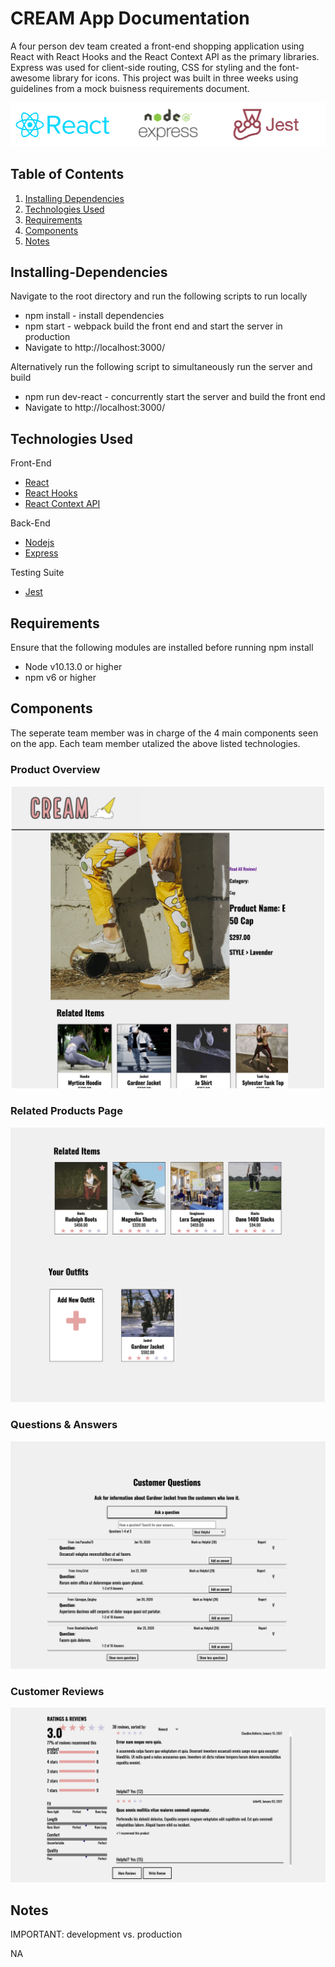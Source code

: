 # CREAM App Documentation
A four person dev team created a front-end shopping application using React with React Hooks and the React Context API as the primary libraries. Express was used for client-side routing, CSS for styling and the font-awesome library for icons. This project was built in three weeks using guidelines from a mock buisness requirements document.

![CREAM-frameworks-logos](./README-static/Cream-Framework-Logos.png)

## Table of Contents
1. [Installing Dependencies](##Installing-Dependencies)
2. [Technologies Used](##Technologies-Used)
3. [Requirements](##Requirements)
4. [Components](#Components)
5. [Notes](#Notes)

## Installing-Dependencies
Navigate to the root directory and run the following scripts to run locally
- npm install - install dependencies
- npm start - webpack build the front end and start the server in production
- Navigate to http://localhost:3000/

Alternatively run the following script to simultaneously run the server and build
- npm run dev-react - concurrently start the server and build the front end
- Navigate to http://localhost:3000/

## Technologies Used
Front-End
- [React](https://reactjs.org/)
- [React Hooks](https://reactjs.org/docs/hooks-intro.html)
- [React Context API](https://reactjs.org/docs/context.html)


Back-End
- [Nodejs](https://nodejs.org/en/)
- [Express](https://expressjs.com/)

Testing Suite
- [Jest](https://jestjs.io/docs/api)

## Requirements
Ensure that the following modules are installed before running npm install

- Node v10.13.0 or higher
- npm v6 or higher

## Components
The seperate team member was in charge of the 4 main components seen on the app. Each team member utalized the above listed technologies.

### Product Overview

![Alt text](READMEimgs/Overview.png?raw=true "Title")

### Related Products Page

![alt text](./READMEimgs/Related.png?raw=true "Title")

### Questions & Answers

![alt text](./READMEimgs/QA.png?raw=true "Title")

### Customer Reviews

![alt text](./READMEimgs/Reviews.png?raw=true "Title")

## Notes
IMPORTANT: development vs. production

NA